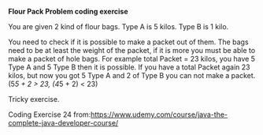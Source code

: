 **Flour Pack Problem coding exercise**

You are given 2 kind of flour bags. 
Type A is 5 kilos.
Type B is 1 kilo.

You need to check if it is possible to make a packet out of them.
The bags need to be at least the weight of the packet, if it is more you must be able to make a packet of hole bags.
For example total Packet = 23 kilos, you have 5 Type A and 5 Type B then it is possible. 
If you have a total Packet again 23 kilos, but now you got 5 Type A and 2 of Type B you can not make a packet.
(5*5 + 2 > 23, (4*5 + 2) < 23)

Tricky exercise.

Coding Exercise 24 from:https://www.udemy.com/course/java-the-complete-java-developer-course/